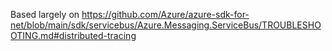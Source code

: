 
Based largely on https://github.com/Azure/azure-sdk-for-net/blob/main/sdk/servicebus/Azure.Messaging.ServiceBus/TROUBLESHOOTING.md#distributed-tracing

